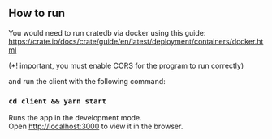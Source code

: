 ## How to run

You would need to run cratedb via docker using this guide: https://crate.io/docs/crate/guide/en/latest/deployment/containers/docker.html

(*! important, you must enable CORS for the program to run correctly)

and run the client with the following command:

### `cd client && yarn start`

Runs the app in the development mode.<br />
Open [http://localhost:3000](http://localhost:3000) to view it in the browser.
